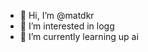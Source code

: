 - 👋 Hi, I’m @matdkr
- 👀 I’m interested in logg
- 🌱 I’m currently learning up ai


<!---
matdkr/matdkr is a ✨ special ✨ repository because its `README.md` (this file) appears on your GitHub profile.
You can click the Preview link to take a look at your changes.
--->
